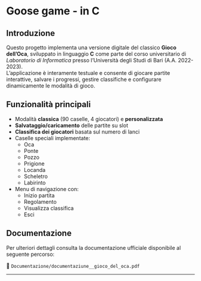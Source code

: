 # Goose game - in C

## Introduzione

Questo progetto implementa una versione digitale del classico **Gioco dell’Oca**, sviluppato in linguaggio **C** come parte del corso universitario di *Laboratorio di Informatica* presso l’Università degli Studi di Bari (A.A. 2022-2023).  
L’applicazione è interamente testuale e consente di giocare partite interattive, salvare i progressi, gestire classifiche e configurare dinamicamente le modalità di gioco.

## Funzionalità principali

- Modalità **classica** (90 caselle, 4 giocatori) e **personalizzata**
- **Salvataggio/caricamento** delle partite su slot
- **Classifica dei giocatori** basata sul numero di lanci
- Caselle speciali implementate:
  - Oca
  - Ponte
  - Pozzo
  - Prigione
  - Locanda
  - Scheletro
  - Labirinto
- Menu di navigazione con:
  - Inizio partita
  - Regolamento
  - Visualizza classifica
  - Esci


## Documentazione

Per ulteriori dettagli consulta la documentazione ufficiale disponibile al seguente percorso:

📁 `Documentazione/documentaziune__gioco_del_oca.pdf`

---

